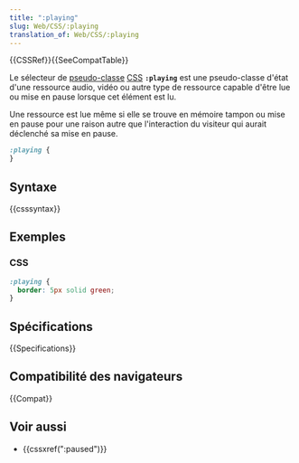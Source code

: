```yaml
---
title: ":playing"
slug: Web/CSS/:playing
translation_of: Web/CSS/:playing
---
```


{{CSSRef}}{{SeeCompatTable}}

Le sélecteur de [pseudo-classe](/fr/docs/Web/CSS/Pseudo-classes) [CSS](/fr/docs/Web/CSS) **`:playing`** est une pseudo-classe d'état d'une ressource audio, vidéo ou autre type de ressource capable d'être lue ou mise en pause lorsque cet élément est lu.

Une ressource est lue même si elle se trouve en mémoire tampon ou mise en pause pour une raison autre que l'interaction du visiteur qui aurait déclenché sa mise en pause.

```css
:playing {
}
```

## Syntaxe

{{csssyntax}}

## Exemples

### CSS

```css
:playing {
  border: 5px solid green;
}
```

## Spécifications

{{Specifications}}

## Compatibilité des navigateurs

{{Compat}}

## Voir aussi

- {{cssxref(":paused")}}
